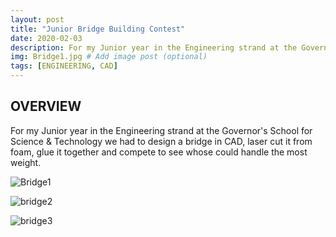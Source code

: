 ```yaml
---
layout: post
title: "Junior Bridge Building Contest"
date: 2020-02-03
description: For my Junior year in the Engineering strand at the Governor's School for Science & Technology we had to design a bridge in CAD, laser cut it from foam, glue it together and compete to see whose could handle the most weight. # Add post description (optional)
img: Bridge1.jpg # Add image post (optional)
tags: [ENGINEERING, CAD]
---
```



## OVERVIEW
For my Junior year in the Engineering strand at the Governor's School for Science & Technology we had to design a bridge in CAD, laser cut it from foam, glue it together and compete to see whose could handle the most weight.  


![Bridge1](http://natgrrl.github.io/assets/img/Bridge1.jpg)

![bridge2](http://natgrrl.github.io/assets/img/bridge2.jpg)

![bridge3](http://natgrrl.github.io/assets/img/bridge3.jpg)

